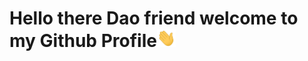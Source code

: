 <h1>Hello there Dao friend welcome to my Github Profile<img src="https://raw.githubusercontent.com/ABSphreak/ABSphreak/master/gifs/Hi.gif" width="30px"></h1>

<!--
**oreoseenoevil/oreoseenoevil** is a ✨ _special_ ✨ repository because its `README.md` (this file) appears on your GitHub profile.

Here are some ideas to get you started:

- 🔭 I’m currently working on ...
- 🌱 I’m currently learning ...
- 👯 I’m looking to collaborate on ...
- 🤔 I’m looking for help with ...
- 💬 Ask me about ...
- 📫 How to reach me: ...
- 😄 Pronouns: ...
- ⚡ Fun fact: ...
-->
